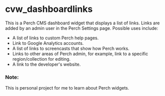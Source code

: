 # cvw_dashboardlinks

This is a Perch CMS dashboard widget that displays a list of links. Links are added by an admin user in the Perch Settings page. Possible uses include:

* A list of links to custom Perch help pages.
* Link to Google Analytics accounts.
* A list of links to screencasts that show how Perch works.
* Links to other areas of Perch admin, for example, link to a specific region/collection for editing.
* A link to the developer's website.

### Note: 

This is personal project for me to learn about Perch widgets. 